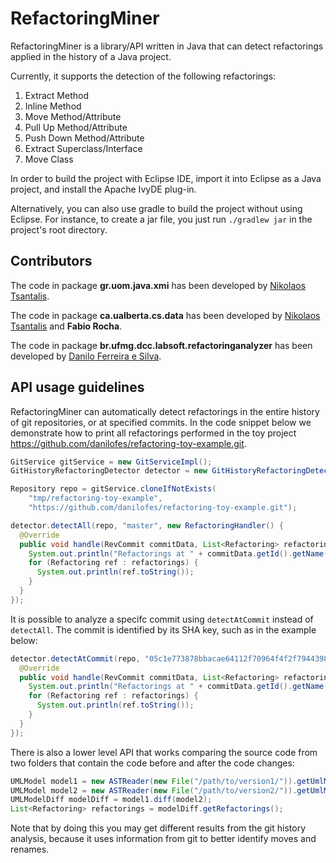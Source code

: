 # RefactoringMiner
RefactoringMiner is a library/API written in Java that can detect refactorings applied in the history of a Java project.

Currently, it supports the detection of the following refactorings:

1. Extract Method
2. Inline Method
3. Move Method/Attribute
4. Pull Up Method/Attribute
5. Push Down Method/Attribute
6. Extract Superclass/Interface
7. Move Class

In order to build the project with Eclipse IDE, import it into Eclipse as a Java project, and install the Apache IvyDE plug-in.

Alternatively, you can also use gradle to build the project without using Eclipse. For instance, to create a jar file, you just run `./gradlew jar` in the project's root directory.

## Contributors ##
The code in package **gr.uom.java.xmi** has been developed by [Nikolaos Tsantalis](https://github.com/tsantalis).

The code in package **ca.ualberta.cs.data** has been developed by [Nikolaos Tsantalis](https://github.com/tsantalis) and **Fabio Rocha**.

The code in package **br.ufmg.dcc.labsoft.refactoringanalyzer** has been developed by [Danilo Ferreira e Silva](https://github.com/danilofes).

## API usage guidelines ##

RefactoringMiner can automatically detect refactorings in the entire history of 
git repositories, or at specified commits.
In the code snippet below we demonstrate how to print all refactorings performed
in the toy project https://github.com/danilofes/refactoring-toy-example.git.

```java
GitService gitService = new GitServiceImpl();
GitHistoryRefactoringDetector detector = new GitHistoryRefactoringDetectorImpl();

Repository repo = gitService.cloneIfNotExists(
    "tmp/refactoring-toy-example",
    "https://github.com/danilofes/refactoring-toy-example.git");

detector.detectAll(repo, "master", new RefactoringHandler() {
  @Override
  public void handle(RevCommit commitData, List<Refactoring> refactorings) {
    System.out.println("Refactorings at " + commitData.getId().getName());
    for (Refactoring ref : refactorings) {
      System.out.println(ref.toString());
    }
  }
});
```

It is possible to analyze a specifc commit using `detectAtCommit` instead of `detectAll`. The commit
is identified by its SHA key, such as in the example below:

```java
detector.detectAtCommit(repo, "05c1e773878bbacae64112f70964f4f2f7944398", new RefactoringHandler() {
  @Override
  public void handle(RevCommit commitData, List<Refactoring> refactorings) {
    System.out.println("Refactorings at " + commitData.getId().getName());
    for (Refactoring ref : refactorings) {
      System.out.println(ref.toString());
    }
  }
});
```

There is also a lower level API that works comparing the source code from two
folders that contain the code before and after the code changes:  

```java
UMLModel model1 = new ASTReader(new File("/path/to/version1/")).getUmlModel();
UMLModel model2 = new ASTReader(new File("/path/to/version2/")).getUmlModel();
UMLModelDiff modelDiff = model1.diff(model2);
List<Refactoring> refactorings = modelDiff.getRefactorings();
```

Note that by doing this you may get different results from the git history analysis, because
it uses information from git to better identify moves and renames.
